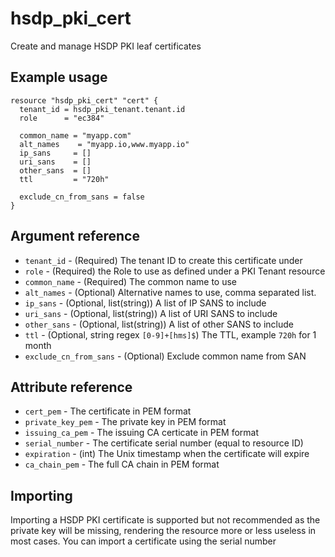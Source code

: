 # hsdp_pki_cert
Create and manage HSDP PKI leaf certificates

## Example usage

```hcl
resource "hsdp_pki_cert" "cert" {
  tenant_id = hsdp_pki_tenant.tenant.id
  role      = "ec384"
  
  common_name = "myapp.com"
  alt_names    = "myapp.io,www.myapp.io"
  ip_sans     = []
  uri_sans    = []
  other_sans  = []
  ttl         = "720h"
  
  exclude_cn_from_sans = false
}
```

## Argument reference
* `tenant_id` - (Required) The tenant ID to create this certificate under
* `role` - (Required) the Role to use as defined under a PKI Tenant resource
* `common_name` - (Required) The common name to use
* `alt_names` - (Optional) Alternative names to use, comma separated list.
* `ip_sans` - (Optional, list(string)) A list of IP SANS to include
* `uri_sans` - (Optional, list(string)) A list of URI SANS to include
* `other_sans` - (Optional, list(string)) A list of other SANS to include
* `ttl` - (Optional, string regex `[0-9]+[hms]$`) The TTL, example `720h` for 1 month
* `exclude_cn_from_sans` - (Optional) Exclude common name from SAN 

## Attribute reference
* `cert_pem` - The certificate in PEM format
* `private_key_pem` - The private key in PEM format
* `issuing_ca_pem` - The issuing CA certicate in PEM format
* `serial_number` - The certificate serial number (equal to resource ID)
* `expiration` - (int) The Unix timestamp when the certificate will expire
* `ca_chain_pem` - The full CA chain in PEM format

## Importing
Importing a HSDP PKI certificate is supported but not recommended as the private key will be missing,
rendering the resource more or less useless in most cases. You can import a certificate using the serial number